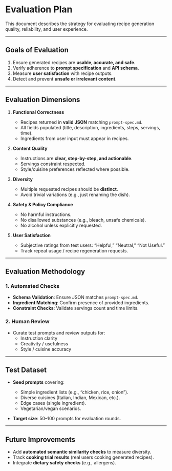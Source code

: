 
# Evaluation Plan

This document describes the strategy for evaluating recipe generation quality, reliability, and user experience.  

---

##  Goals of Evaluation

1. Ensure generated recipes are **usable, accurate, and safe**.  
2. Verify adherence to **prompt specification** and **API schema**.  
3. Measure **user satisfaction** with recipe outputs.  
4. Detect and prevent **unsafe or irrelevant content**.  

---

##  Evaluation Dimensions

1. **Functional Correctness**
   - Recipes returned in **valid JSON** matching `prompt-spec.md`.
   - All fields populated (title, description, ingredients, steps, servings, time).  
   - Ingredients from user input must appear in recipes.  

2. **Content Quality**
   - Instructions are **clear, step-by-step, and actionable**.  
   - Servings constraint respected.  
   - Style/cuisine preferences reflected where possible.  

3. **Diversity**
   - Multiple requested recipes should be **distinct**.  
   - Avoid trivial variations (e.g., just renaming the dish).  

4. **Safety & Policy Compliance**
   - No harmful instructions.  
   - No disallowed substances (e.g., bleach, unsafe chemicals).  
   - No alcohol unless explicitly requested.  

5. **User Satisfaction**
   - Subjective ratings from test users: “Helpful,” “Neutral,” “Not Useful.”  
   - Track repeat usage / recipe regeneration requests.  

---

##  Evaluation Methodology

### 1. **Automated Checks**
- **Schema Validation**: Ensure JSON matches `prompt-spec.md`.  
- **Ingredient Matching**: Confirm presence of provided ingredients.  
- **Constraint Checks**: Validate servings count and time limits.  

### 2. **Human Review**
- Curate test prompts and review outputs for:
  - Instruction clarity  
  - Creativity / usefulness  
  - Style / cuisine accuracy  

---

##  Test Dataset

- **Seed prompts** covering:  
  - Simple ingredient lists (e.g., “chicken, rice, onion”).  
  - Diverse cuisines (Italian, Indian, Mexican, etc.).  
  - Edge cases (single ingredient).  
  - Vegetarian/vegan scenarios.  

- **Target size**: 50–100 prompts for evaluation rounds.  

---

##  Future Improvements

- Add **automated semantic similarity checks** to measure diversity.  
- Track **cooking trial results** (real users cooking generated recipes).  
- Integrate **dietary safety checks** (e.g., allergens).  
